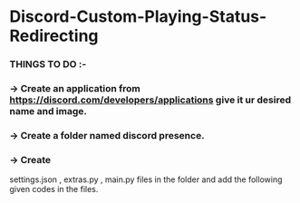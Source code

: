 # Discord-Custom-Playing-Status-Redirecting

### THINGS TO DO :- 
### -> Create an application from https://discord.com/developers/applications give it ur desired name and image.
### -> Create a folder named discord presence.
### -> Create 
settings.json
,
extras.py
,
main.py
 files in the folder and add the following given codes in the files.
